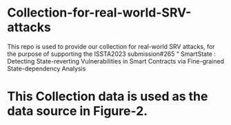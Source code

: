 # Collection-for-real-world-SRV-attacks

This repo is used to provide our collection for real-world SRV attacks, for the purpose of supporting the ISSTA2023 submission#265 “	SmartState : Detecting State-reverting Vulnerabilities in Smart Contracts via Fine-grained State-dependency Analysis

# This Collection data is used as the data source in Figure-2.